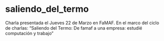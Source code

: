 # saliendo_del_termo

Charla presentada el Jueves 22 de Marzo en FaMAF.
En el marco del ciclo de charlas: “Saliendo del Termo: De famaf a una empresa: estudié computación y trabajo”
